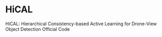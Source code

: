 # HiCAL
HiCAL: Hierarchical Consistency-based Active Learning for Drone-View Object Detection Official Code
